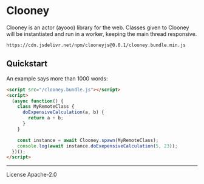 # Clooney

Clooney is an actor (ayooo) library for the web. Classes given to Clooney will be instantiated and run in a worker, keeping the main thread responsive.

```
https://cdn.jsdelivr.net/npm/clooneyjs@0.0.1/clooney.bundle.min.js
```

## Quickstart

An example says more than 1000 words:

```html
<script src="/clooney.bundle.js"></script>
<script>
  (async function() {
    class MyRemoteClass {
      doExpensiveCalculation(a, b) {
        return a + b;
      }
    }

    const instance = await Clooney.spawn(MyRemoteClass);
    console.log(await instance.doExepensiveCalculation(5, 23));
  })();
</script>
```

---
License Apache-2.0

